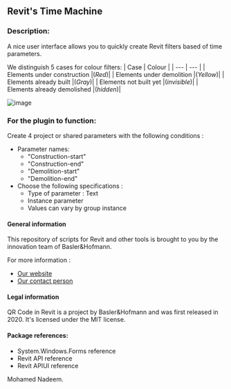 ## Revit's Time Machine

### Description:
A nice user interface allows you to quickly create Revit filters based of time parameters.

We distinguish 5 cases for colour filters:
| Case | Colour |
| --- | --- |
| Elements under construction |(_Red_)|
| Elements under demolition |(_Yellow_)| 
| Elements already built |(_Gray_)| 
| Elements not built yet |(_invisible_)|
| Elements already demolished |(_hidden_)| 

![image](https://user-images.githubusercontent.com/73463175/99255439-38a92c00-2814-11eb-8415-992489c75cf7.png)


### For the plugin to function:
Create 4 project or shared parameters with the following conditions :
- Parameter names:
  - "Construction-start"
  - "Construction-end"
  - "Demolition-start"
  - "Demolition-end"
- Choose the following specifications :
  - Type of parameter : Text
  - Instance parameter
  - Values can vary by group instance
  

#### General information
This repository of scripts for Revit and other tools is brought to you by the innovation team of Basler&Hofmann.

For more information :
- [Our website](https://www.baslerhofmann.ch/)
- [Our contact person](https://www.baslerhofmann.ch/en/metanavigation/contacts/en-ansprechpartner-detailseite/contact/5902.html)

#### Legal information
QR Code in Revit is a project by Basler&Hofmann and was first released in 2020. It's licensed under the MIT license.

#### Package references:
- System.Windows.Forms reference
- Revit API reference
- Revit APIUI reference



Mohamed Nadeem.
